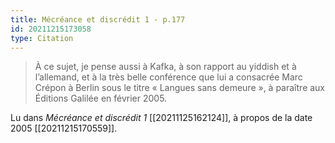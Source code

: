 ```yaml
---
title: Mécréance et discrédit 1 - p.177
id: 20211215173058
type: Citation
---
```


> À ce sujet, je pense aussi à Kafka, à son rapport au yiddish et à l’allemand, et à la très belle conférence que lui a consacrée Marc Crépon à Berlin sous le titre « Langues sans demeure », à paraître aux Éditions Galilée en février 2005.

Lu dans *Mécréance et discrédit 1* [[20211125162124]], à propos de la date 2005 [[20211215170559]].